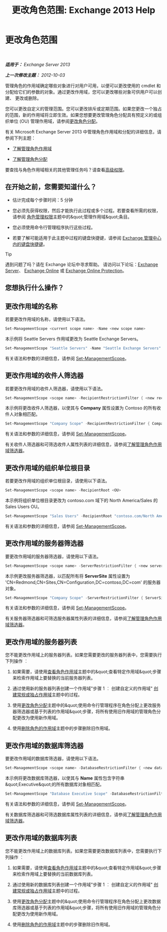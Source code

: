 ﻿---
title: '更改角色范围: Exchange 2013 Help'
TOCTitle: 更改角色范围
ms:assetid: 9180e1e0-c352-4ccd-8da6-885a2e309867
ms:mtpsurl: https://technet.microsoft.com/zh-cn/library/Dd298145(v=EXCHG.150)
ms:contentKeyID: 50491028
ms.date: 05/21/2018
mtps_version: v=EXCHG.150
ms.translationtype: MT
---

# 更改角色范围

 

_**适用于：** Exchange Server 2013_

_**上一次修改主题：** 2012-10-03_

管理角色的作用域确定哪些对象进行对用户可用，以便可以更改使用的 cmdlet 和分配给它们的参数的对象。通过更改作用域，您可以更改哪些对象可供用户可以创建、 更改或删除。

您可以更改自定义的管理范围。您可以更改排斥或定期范围。如果您更改一个独占的范围，新的作用域将立即生效。如果您想要更改管理角色分配具有预定义的或组织单位 (OU) 管理作用域，请参阅[更改角色分配](change-a-role-assignment-exchange-2013-help.md)。

有关 Microsoft Exchange Server 2013 中管理角色作用域和分配的详细信息，请参阅下列主题：

  - [了解管理角色作用域](understanding-management-role-scopes-exchange-2013-help.md)

  - [了解管理角色分配](understanding-management-role-assignments-exchange-2013-help.md)

要查找与角色作用域相关的其他管理任务吗？请查看[高级权限](advanced-permissions-exchange-2013-help.md)。

## 在开始之前，您需要知道什么？

  - 估计完成每个步骤时间：5 分钟

  - 您必须先获得权限，然后才能执行此过程或多个过程。若要查看所需的权限，请参阅 [角色管理权限](role-management-permissions-exchange-2013-help.md)主题中的\&quot;管理作用域\&quot;条目。

  - 您必须使用命令行管理程序执行这些过程。

  - 若要了解可能适用于此主题中过程的键盘快捷键，请参阅 [Exchange 管理中心内的键盘快捷键](keyboard-shortcuts-in-the-exchange-admin-center-exchange-online-protection-help.md)。

> [!TIP]  
> 遇到问题了吗？请在 Exchange 论坛中寻求帮助。 请访问以下论坛：<a href="https://go.microsoft.com/fwlink/p/?linkid=60612">Exchange Server</a>、 <a href="https://go.microsoft.com/fwlink/p/?linkid=267542">Exchange Online</a> 或 <a href="https://go.microsoft.com/fwlink/p/?linkid=285351">Exchange Online Protection</a>。


## 您想执行什么操作？

## 更改作用域的名称

若要更改作用域的名称，请使用以下语法。

```PowerShell
Set-ManagementScope <current scope name> -Name <new scope name>
```            

本示例将 Seattle Servers 作用域更改为 Seattle Exchange Servers。

```PowerShell
Set-ManagementScope "Seattle Servers" -Name "Seattle Exchange Servers"
```

有关语法和参数的详细信息，请参阅 [Set-ManagementScope](https://technet.microsoft.com/zh-cn/library/dd297996\(v=exchg.150\))。

## 更改作用域的收件人筛选器

若要更改作用域的收件人筛选器，请使用以下语法。

```PowerShell
Set-ManagementScope <scope name> -RecipientRestrictionFilter { <new recipient filter> }
```

本示例将更改收件人筛选器，以使其与 **Company** 属性设置为 Contoso 的所有收件人对象相匹配。

```PowerShell
Set-ManagementScope "Company Scope" -RecipientRestrictionFilter { Company -eq 'contoso' }
```

有关语法和参数的详细信息，请参阅 [Set-ManagementScope](https://technet.microsoft.com/zh-cn/library/dd297996\(v=exchg.150\))。

有关收件人筛选器和可筛选收件人属性列表的详细信息，请参阅[了解管理角色作用域筛选器](understanding-management-role-scope-filters-exchange-2013-help.md)。

## 更改作用域的组织单位根目录

若要更改作用域的组织单位根目录，请使用以下语法。

```PowerShell
Set-ManagementScope <scope name> -RecipientRoot <OU>
```

本示例将组织单位根目录更改为 contoso.com 域下的 North America/Sales 的 Sales Users OU。

```PowerShell
Set-ManagementScope "Sales Users" -RecipientRoot "contoso.com/North America/Sales"
```

有关语法和参数的详细信息，请参阅 [Set-ManagementScope](https://technet.microsoft.com/zh-cn/library/dd297996\(v=exchg.150\))。

## 更改作用域的服务器筛选器

要更改作用域的服务器筛选器，请使用以下语法。

```PowerShell
Set-ManagementScope <scope name> -ServerRestrictionFilter { <new server filter> }
```

本示例更改服务器筛选器，以匹配所有将 **ServerSite** 属性设置为 'CN=Redmond,CN=Sites,CN=Configuration,DC=contoso,DC=com' 的服务器对象。

```PowerShell
Set-ManagementScope "Company Scope" -ServerRestrictionFilter { ServerSite -eq 'CN=Redmond,CN=Sites,CN=Configuration,DC=contoso,DC=com' }
```

有关语法和参数的详细信息，请参阅 [Set-ManagementScope](https://technet.microsoft.com/zh-cn/library/dd297996\(v=exchg.150\))。

有关服务器筛选器和可筛选服务器属性列表的详细信息，请参阅[了解管理角色作用域筛选器](understanding-management-role-scope-filters-exchange-2013-help.md)。

## 更改作用域的服务器列表

您不能更改作用域上的服务器列表。如果您需要更改的服务器列表中，您需要执行下列操作 ︰

1.  如果需要，请使用[查看角色作用域](view-role-scopes-exchange-2013-help.md)主题中的\&quot;查看特定作用域\&quot;步骤来检索作用域上要替换的当前服务器列表。

2.  通过使用新的服务器列表创建一个作用域"步骤 1 ︰ 创建自定义的作用域" [创建常规或独占作用域](create-a-regular-or-exclusive-scope-exchange-2013-help.md)主题中的过程。

3.  使用[更改角色分配](change-a-role-assignment-exchange-2013-help.md)主题中的\&quot;使用命令行管理程序在角色分配上更改服务器筛选器或基于列表的作用域\&quot;步骤，将所有使用旧作用域的管理角色分配更改为使用新作用域。

4.  使用[删除角色的作用域](remove-a-role-scope-exchange-2013-help.md)主题中的步骤删除旧作用域。

## 更改作用域的数据库筛选器

要更改作用域的数据库筛选器，请使用以下语法。

```PowerShell
Set-ManagementScope <scope name> -DatabaseRestrictionFilter { <new database filter> }
```

本示例将更改数据库筛选器，以使其与 **Name** 属性包含字符串\&quot;Executive\&quot;的所有数据库对象相匹配。


```PowerShell
Set-ManagementScope "Database Executive Scope" -DatabaseRestrictionFilter { Name -Like "*Executive*" }
```

有关语法和参数的详细信息，请参阅 [Set-ManagementScope](https://technet.microsoft.com/zh-cn/library/dd297996\(v=exchg.150\))。

有关数据库筛选器和可筛选数据库属性列表的详细信息，请参阅[了解管理角色作用域筛选器](understanding-management-role-scope-filters-exchange-2013-help.md)。

## 更改作用域的数据库列表

您不能更改作用域上的数据库列表。如果您需要更改数据库列表中，您需要执行下列操作 ︰

1.  如果需要，请使用[查看角色作用域](view-role-scopes-exchange-2013-help.md)主题中的\&quot;查看特定作用域\&quot;步骤来检索作用域上要替换的当前数据库列表。

2.  通过使用新的数据库列表创建一个作用域"步骤 1 ︰ 创建自定义的作用域" [创建常规或独占作用域](create-a-regular-or-exclusive-scope-exchange-2013-help.md)主题中的过程。

3.  使用[更改角色分配](change-a-role-assignment-exchange-2013-help.md)主题中的\&quot;使用命令行管理程序在角色分配上更改数据库筛选器或基于列表的作用域\&quot;步骤，将所有使用旧作用域的管理角色分配更改为使用新作用域。

4.  使用[删除角色的作用域](remove-a-role-scope-exchange-2013-help.md)主题中的步骤删除旧作用域。

